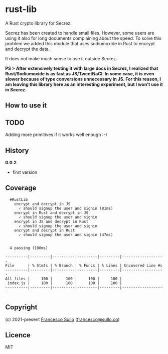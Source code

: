 # rust-lib

A Rust crypto library for Secrez.

Secrez has been created to handle small files. However, some users are using it also for long documents complaining about the speed. To solve this problem we added this module that uses sodiumoxide in Rust to encrypt and decrypt the data. 

It does not make much sense to use it outside Secrez.

**PS > After extensively testing it with large docs in Secrez, I realized that Rust/Sodiumoxide is as fast as JS/TweetNaCl. In some case, it is even slower because of type conversions unnecessary in JS. For this reason, I am leaving this library here as an interesting experiment, but I won't use it in Secrez.**

## How to use it



## TODO

Adding more primitives if it works well enough :-)

## History

__0.0.2__
* first version


## Coverage

```
  #RustLib
    encrypt and decrypt in JS
      ✓ should signup the user and signin (81ms)
    encrypt in Rust and decrypt in JS
      ✓ should signup the user and signin
    encrypt in JS and decrypt in Rust
      ✓ should signup the user and signin
    encrypt and decrypt in Rust
      ✓ should signup the user and signin (47ms)


  4 passing (198ms)

----------|---------|----------|---------|---------|-------------------
File      | % Stmts | % Branch | % Funcs | % Lines | Uncovered Line #s 
----------|---------|----------|---------|---------|-------------------
All files |     100 |      100 |     100 |     100 |                   
 index.js |     100 |      100 |     100 |     100 |                   
----------|---------|----------|---------|---------|-------------------

```

## Copyright

(c) 2021-present [Francesco Sullo](https://francesco.sullo.co) (<francesco@sullo.co>)

## Licence

MIT

